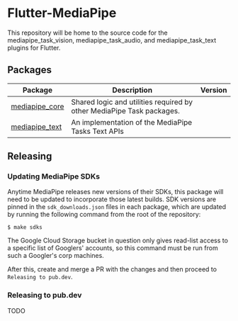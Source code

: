 # Flutter-MediaPipe

This repository will be home to the source code for the mediapipe_task_vision, mediapipe_task_audio, and mediapipe_task_text plugins for Flutter.

## Packages

| Package | Description | Version |
| --- | --- | --- |
| [mediapipe_core](packages/mediapipe-core/) | Shared logic and utilities required by other MediaPipe Task packages. |  |
| [mediapipe_text](packages/mediapipe-task-text/) | An implementation of the MediaPipe Tasks Text APIs |  |

## Releasing

### Updating MediaPipe SDKs

Anytime MediaPipe releases new versions of their SDKs, this package will need to be updated to incorporate those latest builds. SDK versions are pinned in the `sdk_downloads.json` files in each package, which are updated by running the following command from the root of the repository:

```
$ make sdks
```

The Google Cloud Storage bucket in question only gives read-list access to a specific list of Googlers' accounts, so this command must be run from such a Googler's corp machines.

After this, create and merge a PR with the changes and then proceed to `Releasing to pub.dev`.

### Releasing to pub.dev

TODO
